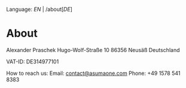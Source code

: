 Language: _EN_ | /about[_DE_]

# About

Alexander Praschek
Hugo-Wolf-Straße 10
86356 Neusäß
Deutschland

VAT-ID: DE314977101​

How to reach us:
Email: contact@asumaone.com
Phone: +49 1578 541 8383